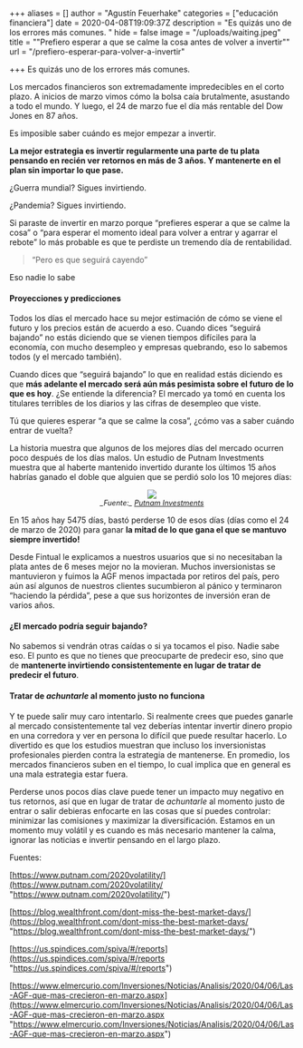 +++
aliases = []
author = "Agustín Feuerhake"
categories = ["educación financiera"]
date = 2020-04-08T19:09:37Z
description = "Es quizás uno de los errores más comunes. "
hide = false
image = "/uploads/waiting.jpeg"
title = "\"Prefiero esperar a que se calme la cosa antes de volver a invertir\""
url = "/prefiero-esperar-para-volver-a-invertir"

+++
Es quizás uno de los errores más comunes.

Los mercados financieros son extremadamente impredecibles en el corto plazo. A inicios de marzo vimos cómo la bolsa caía brutalmente, asustando a todo el mundo. Y luego, el 24 de marzo fue el día más rentable del Dow Jones en 87 años.

Es imposible saber cuándo es mejor empezar a invertir.

**La mejor estrategia es invertir regularmente una parte de tu plata pensando en recién ver retornos en más de 3 años. Y mantenerte en el plan sin importar lo que pase.**

¿Guerra mundial? Sigues invirtiendo.

¿Pandemia? Sigues invirtiendo.

Si paraste de invertir en marzo porque “prefieres esperar a que se calme la cosa” o “para esperar el momento ideal para volver a entrar y agarrar el rebote” lo más probable es que te perdiste un tremendo día de rentabilidad.

> “Pero es que seguirá cayendo”

Eso nadie lo sabe

#### **Proyecciones y predicciones**

Todos los días el mercado hace su mejor estimación de cómo se viene el futuro y los precios están de acuerdo a eso. Cuando dices “seguirá bajando” no estás diciendo que se vienen tiempos difíciles para la economía, con mucho desempleo y empresas quebrando, eso lo sabemos todos (y el mercado también). 

Cuando dices que “seguirá bajando” lo que en realidad estás diciendo es que **más adelante el mercado será aún más pesimista sobre el futuro de lo que es hoy**. ¿Se entiende la diferencia? El mercado ya tomó en cuenta los titulares terribles de los diarios y las cifras de desempleo que viste.

Tú que quieres esperar “a que se calme la cosa”, ¿cómo vas a saber cuándo entrar de vuelta?

La historia muestra que algunos de los mejores días del mercado ocurren poco después de los días malos. Un estudio de Putnam Investments muestra que al haberte mantenido invertido durante los últimos 15 años habrías ganado el doble que alguien que se perdió solo los 10 mejores días:

<div style="text-align:center"> <figure> <img src="/uploads/Resultado de invertir $10 millones en el S&P500 durante 15 años entre 2005 y 2019   (1).png"> <figcaption style="display:block;text-align:center;font-size:.8rem"><i>_Fuente:_ <a target="_blank" href="[https://www.putnam.com/literature/pdf/II508-85e97e7dc6cd90e0c0cc2e1eeccdf00d.pdf](https://www.putnam.com/literature/pdf/II508-85e97e7dc6cd90e0c0cc2e1eeccdf00d.pdf "https://www.putnam.com/literature/pdf/II508-85e97e7dc6cd90e0c0cc2e1eeccdf00d.pdf")">Putnam Investments</a></i></figcaption> </figure> </div>

En 15 años hay 5475 días, bastó perderse 10 de esos días (días como el 24 de marzo de 2020) para ganar **la mitad de lo que gana el que se mantuvo siempre invertido!**

Desde Fintual le explicamos a nuestros usuarios que si no necesitaban la plata antes de 6 meses mejor no la movieran. Muchos inversionistas se mantuvieron y fuimos la AGF menos impactada por retiros del país, pero aún así algunos de nuestros clientes sucumbieron al pánico y terminaron “haciendo la pérdida”, pese a que sus horizontes de inversión eran de varios años.

#### **¿El mercado podría seguir bajando?**

No sabemos si vendrán otras caídas o si ya tocamos el piso. Nadie sabe eso. El punto es que no tienes que preocuparte de predecir eso, sino que de **mantenerte invirtiendo consistentemente en lugar de tratar de predecir el futuro**.

#### **Tratar de _achuntarle_ al momento justo no funciona**

Y te puede salir muy caro intentarlo. Si realmente crees que puedes ganarle al mercado consistentemente tal vez deberías intentar invertir dinero propio en una corredora y ver en persona lo difícil que puede resultar hacerlo. Lo divertido es que los estudios muestran que incluso los inversionistas profesionales pierden contra la estrategia de mantenerse. En promedio, los mercados financieros suben en el tiempo, lo cual implica que en general es una mala estrategia estar fuera.

Perderse unos pocos días clave puede tener un impacto muy negativo en tus retornos, así que en lugar de tratar de _achuntarle_ al momento justo de entrar o salir debieras enfocarte en las cosas que sí puedes controlar: minimizar las comisiones y maximizar la diversificación. Estamos en un momento muy volátil y es cuando es más necesario mantener la calma, ignorar las noticias e invertir pensando en el largo plazo.

Fuentes:

[https://www.putnam.com/2020volatility/](https://www.putnam.com/2020volatility/ "https://www.putnam.com/2020volatility/")

[https://blog.wealthfront.com/dont-miss-the-best-market-days/](https://blog.wealthfront.com/dont-miss-the-best-market-days/ "https://blog.wealthfront.com/dont-miss-the-best-market-days/")

[https://us.spindices.com/spiva/#/reports](https://us.spindices.com/spiva/#/reports "https://us.spindices.com/spiva/#/reports")

[https://www.elmercurio.com/Inversiones/Noticias/Analisis/2020/04/06/Las-AGF-que-mas-crecieron-en-marzo.aspx](https://www.elmercurio.com/Inversiones/Noticias/Analisis/2020/04/06/Las-AGF-que-mas-crecieron-en-marzo.aspx "https://www.elmercurio.com/Inversiones/Noticias/Analisis/2020/04/06/Las-AGF-que-mas-crecieron-en-marzo.aspx")